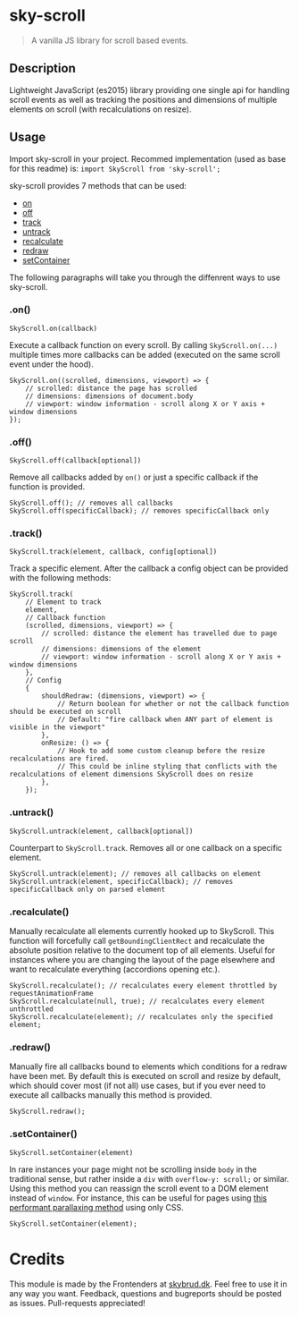 # sky-scroll
> A vanilla JS library for scroll based events.

## Description
Lightweight JavaScript (es2015) library providing one single api for handling scroll events as well as tracking the positions and dimensions of multiple elements on scroll (with recalculations on resize).

## Usage
Import sky-scroll in your project. Recommed implementation (used as base for this readme) is:
`import SkyScroll from 'sky-scroll';`

sky-scroll provides 7 methods that can be used:
- [on](#on)
- [off](#off)
- [track](#track)
- [untrack](#untrack)
- [recalculate](#recalculate)
- [redraw](#redraw)
- [setContainer](#setcontainer)

The following paragraphs will take you through the diffenrent ways to use sky-scroll.

### .on()
`SkyScroll.on(callback)`

Execute a callback function on every scroll. By calling `SkyScroll.on(...)` multiple times more callbacks can be added (executed on the same scroll event under the hood).
```JS
SkyScroll.on((scrolled, dimensions, viewport) => {
    // scrolled: distance the page has scrolled
    // dimensions: dimensions of document.body
    // viewport: window information - scroll along X or Y axis + window dimensions
});
```

### .off()
`SkyScroll.off(callback[optional])`

Remove all callbacks added by `on()` or just a specific callback if the function is provided.
```JS
SkyScroll.off(); // removes all callbacks
SkyScroll.off(specificCallback); // removes specificCallback only
```

### .track()
`SkyScroll.track(element, callback, config[optional])`

Track a specific element. After the callback a config object can be provided with the following methods:
```JS
SkyScroll.track(
    // Element to track
    element,
    // Callback function
    (scrolled, dimensions, viewport) => {
        // scrolled: distance the element has travelled due to page scroll
        // dimensions: dimensions of the element
        // viewport: window information - scroll along X or Y axis + window dimensions
    },
    // Config
    {
        shouldRedraw: (dimensions, viewport) => {
            // Return boolean for whether or not the callback function should be executed on scroll
            // Default: "fire callback when ANY part of element is visible in the viewport"
        },
        onResize: () => {
            // Hook to add some custom cleanup before the resize recalculations are fired.
            // This could be inline styling that conflicts with the recalculations of element dimensions SkyScroll does on resize
        },
    });
```

### .untrack()
`SkyScroll.untrack(element, callback[optional])`

Counterpart to `SkyScroll.track`. Removes all or one callback on a specific element.
```JS
SkyScroll.untrack(element); // removes all callbacks on element
SkyScroll.untrack(element, specificCallback); // removes specificCallback only on parsed element
```

### .recalculate()
Manually recalculate all elements currently hooked up to SkyScroll. This function will forcefully call `getBoundingClientRect` and recalculate the absolute position relative to the document top of all elements. Useful for instances where you are changing the layout of the page elsewhere and want to recalculate everything (accordions opening etc.).
```JS
SkyScroll.recalculate(); // recalculates every element throttled by requestAnimationFrame
SkyScroll.recalculate(null, true); // recalculates every element unthrottled
SkyScroll.recalculate(element); // recalculates only the specified element;
```

### .redraw()
Manually fire all callbacks bound to elements which conditions for a redraw have been met. By default this is executed on scroll and resize by default, which should cover most (if not all) use cases, but if you ever need to execute all callbacks manually this method is provided.
```JS
SkyScroll.redraw();
```

### .setContainer()
`SkyScroll.setContainer(element)`

In rare instances your page might not be scrolling inside `body` in the traditional sense, but rather inside a `div` with `overflow-y: scroll;` or similar. Using this method you can reassign the scroll event to a DOM element instead of `window`. For instance, this can be useful for pages using [this performant parallaxing method](https://developers.google.com/web/updates/2016/12/performant-parallaxing) using only CSS.
```JS
SkyScroll.setContainer(element);
```

# Credits
This module is made by the Frontenders at [skybrud.dk](http://www.skybrud.dk/). Feel free to use it in any way you want. Feedback, questions and bugreports should be posted as issues. Pull-requests appreciated!
